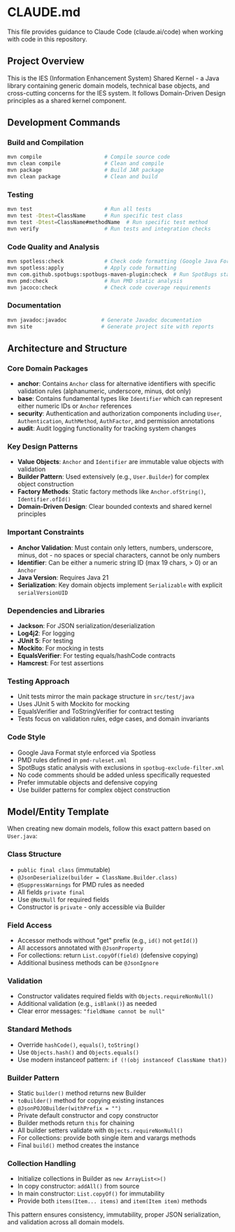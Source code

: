# CLAUDE.md

This file provides guidance to Claude Code (claude.ai/code) when working with code in this repository.

## Project Overview

This is the IES (Information Enhancement System) Shared Kernel - a Java library containing generic domain models, technical base objects, and cross-cutting concerns for the IES system. It follows Domain-Driven Design principles as a shared kernel component.

## Development Commands

### Build and Compilation
```bash
mvn compile                    # Compile source code
mvn clean compile              # Clean and compile
mvn package                    # Build JAR package
mvn clean package              # Clean and build
```

### Testing
```bash
mvn test                       # Run all tests
mvn test -Dtest=ClassName      # Run specific test class
mvn test -Dtest=ClassName#methodName  # Run specific test method
mvn verify                     # Run tests and integration checks
```

### Code Quality and Analysis
```bash
mvn spotless:check             # Check code formatting (Google Java Format)
mvn spotless:apply             # Apply code formatting
mvn com.github.spotbugs:spotbugs-maven-plugin:check  # Run SpotBugs static analysis
mvn pmd:check                  # Run PMD static analysis
mvn jacoco:check               # Check code coverage requirements
```

### Documentation
```bash
mvn javadoc:javadoc           # Generate Javadoc documentation
mvn site                      # Generate project site with reports
```

## Architecture and Structure

### Core Domain Packages
- **anchor**: Contains `Anchor` class for alternative identifiers with specific validation rules (alphanumeric, underscore, minus, dot only)
- **base**: Contains fundamental types like `Identifier` which can represent either numeric IDs or `Anchor` references
- **security**: Authentication and authorization components including `User`, `Authentication`, `AuthMethod`, `AuthFactor`, and permission annotations
- **audit**: Audit logging functionality for tracking system changes

### Key Design Patterns
- **Value Objects**: `Anchor` and `Identifier` are immutable value objects with validation
- **Builder Pattern**: Used extensively (e.g., `User.Builder`) for complex object construction
- **Factory Methods**: Static factory methods like `Anchor.ofString()`, `Identifier.ofId()`
- **Domain-Driven Design**: Clear bounded contexts and shared kernel principles

### Important Constraints
- **Anchor Validation**: Must contain only letters, numbers, underscore, minus, dot - no spaces or special characters, cannot be only numbers
- **Identifier**: Can be either a numeric string ID (max 19 chars, > 0) or an `Anchor`
- **Java Version**: Requires Java 21
- **Serialization**: Key domain objects implement `Serializable` with explicit `serialVersionUID`

### Dependencies and Libraries
- **Jackson**: For JSON serialization/deserialization
- **Log4j2**: For logging
- **JUnit 5**: For testing
- **Mockito**: For mocking in tests
- **EqualsVerifier**: For testing equals/hashCode contracts
- **Hamcrest**: For test assertions

### Testing Approach
- Unit tests mirror the main package structure in `src/test/java`
- Uses JUnit 5 with Mockito for mocking
- EqualsVerifier and ToStringVerifier for contract testing
- Tests focus on validation rules, edge cases, and domain invariants

### Code Style
- Google Java Format style enforced via Spotless
- PMD rules defined in `pmd-ruleset.xml`
- SpotBugs static analysis with exclusions in `spotbug-exclude-filter.xml`
- No code comments should be added unless specifically requested
- Prefer immutable objects and defensive copying
- Use builder patterns for complex object construction

## Model/Entity Template

When creating new domain models, follow this exact pattern based on `User.java`:

### Class Structure
- `public final class` (immutable)
- `@JsonDeserialize(builder = ClassName.Builder.class)`
- `@SuppressWarnings` for PMD rules as needed
- All fields `private final`
- Use `@NotNull` for required fields
- Constructor is `private` - only accessible via Builder

### Field Access
- Accessor methods without "get" prefix (e.g., `id()` not `getId()`)
- All accessors annotated with `@JsonProperty`
- For collections: return `List.copyOf(field)` (defensive copying)
- Additional business methods can be `@JsonIgnore`

### Validation
- Constructor validates required fields with `Objects.requireNonNull()`
- Additional validation (e.g., `isBlank()`) as needed
- Clear error messages: `"fieldName cannot be null"`

### Standard Methods
- Override `hashCode()`, `equals()`, `toString()`
- Use `Objects.hash()` and `Objects.equals()`
- Use modern instanceof pattern: `if (!(obj instanceof ClassName that))`

### Builder Pattern
- Static `builder()` method returns new Builder
- `toBuilder()` method for copying existing instances
- `@JsonPOJOBuilder(withPrefix = "")`
- Private default constructor and copy constructor
- Builder methods return `this` for chaining
- All builder setters validate with `Objects.requireNonNull()`
- For collections: provide both single item and varargs methods
- Final `build()` method creates the instance

### Collection Handling
- Initialize collections in Builder as `new ArrayList<>()`
- In copy constructor: `addAll()` from source
- In main constructor: `List.copyOf()` for immutability
- Provide both `items(Item... items)` and `item(Item item)` methods

This pattern ensures consistency, immutability, proper JSON serialization, and validation across all domain models.